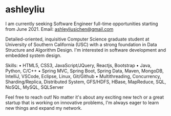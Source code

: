 # ashleyliu
I am currently seeking Software Engineer full-time opportunities starting from June 2021.
Email: ashleyliusichen@gmail.com

Detailed-oriented, inquisitive Computer Science graduate student at University of Southern California (USC) with a strong foundation in Data Structure and Algorithm Design. I'm interested in software development and embedded system design.

Skills:
• HTML5, CSS3, JavaScript/JQuery, Reactjs, Bootstrap
• Java, Python, C/C++
• Spring MVC, Spring Boot, Spring Data, Maven, MongoDB, IntelliJ, VSCode, Eclipse, Linux, Git/Github
• Multithreading, Concurrency, Sharding/Replica, Distributed System, GFS/HDFS, HBase, MapReduce, SQL, NoSQL, MySQL, SQLServer

Feel free to reach out! No matter it's about any exciting new tech or a great startup that is working on innovative problems, I'm always eager to learn new things and expand my network.
